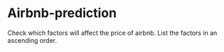 # Airbnb-prediction
Check which factors will affect the price of airbnb. List the factors in an ascending order.
